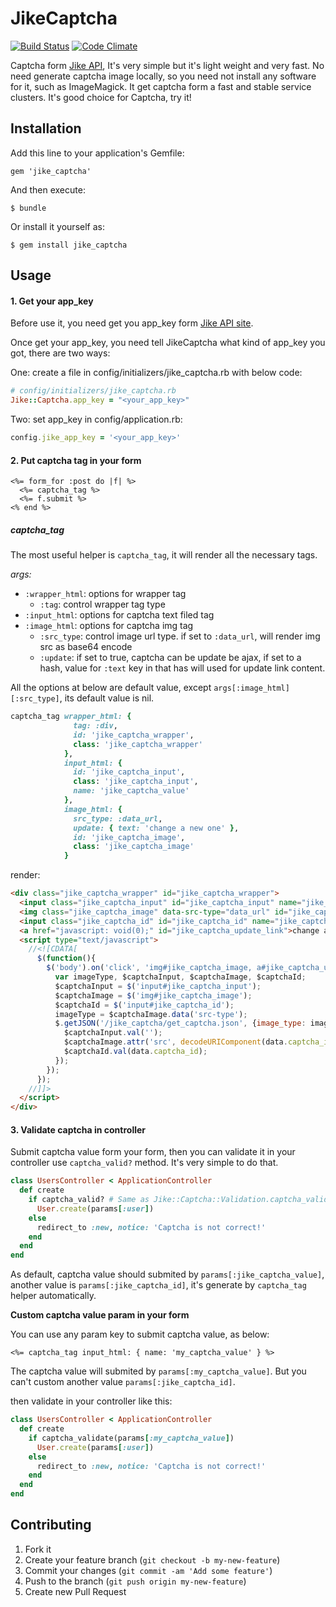 # JikeCaptcha

[![Build Status](https://travis-ci.org/Xuhao/jike_captcha.png?branch=master)](https://travis-ci.org/Xuhao/jike_captcha)
[![Code Climate](https://codeclimate.com/github/Xuhao/jike_captcha.png)](https://codeclimate.com/github/Xuhao/jike_captcha)

Captcha form [Jike API][jike_api_site], It's very simple but it's light weight and very fast. No need generate captcha image locally, so you need not install any software for it, such as ImageMagick. It get captcha form a fast and stable service clusters. It's good choice for Captcha, try it!

## Installation

Add this line to your application's Gemfile:

    gem 'jike_captcha'

And then execute:

    $ bundle

Or install it yourself as:

    $ gem install jike_captcha

## Usage

#### 1. Get your app_key

Before use it, you need get you app_key form [Jike API site](http://open.jike.com/).

Once get your app_key, you need tell JikeCaptcha what kind of app_key you got, there are two ways:

One: create a file in config/initializers/jike_captcha.rb with below code:

```ruby
# config/initializers/jike_captcha.rb
Jike::Captcha.app_key = "<your_app_key>"
```

Two: set app_key in config/application.rb:

```ruby
config.jike_app_key = '<your_app_key>'
```

#### 2. Put captcha tag in your form

```erb
<%= form_for :post do |f| %>
  <%= captcha_tag %>
  <%= f.submit %>
<% end %>
```

##### captcha_tag

The most useful helper is `captcha_tag`, it will render all the necessary tags.

*args:*

* `:wrapper_html`: options for wrapper tag
  * `:tag`: control wrapper tag type
* `:input_html`: options for captcha text filed tag
* `:image_html`: options for captcha img tag
  * `:src_type`: control image url type. if set to `:data_url`, will render img src as base64 encode
  * `:update`: if set to true, captcha can be update be ajax, if set to a hash, value for `:text` key in that has will used for update link content.

All the options at below are default value, except `args[:image_html][:src_type]`, its default value is nil.

```ruby
captcha_tag wrapper_html: {
              tag: :div,
              id: 'jike_captcha_wrapper',
              class: 'jike_captcha_wrapper'
            },
            input_html: {
              id: 'jike_captcha_input',
              class: 'jike_captcha_input',
              name: 'jike_captcha_value'
            },
            image_html: {
              src_type: :data_url,
              update: { text: 'change a new one' },
              id: 'jike_captcha_image',
              class: 'jike_captcha_image'
            }
```

render:

```html
<div class="jike_captcha_wrapper" id="jike_captcha_wrapper">
  <input class="jike_captcha_input" id="jike_captcha_input" name="jike_captcha_value" type="text" />
  <img class="jike_captcha_image" data-src-type="data_url" id="jike_captcha_image" src="data:image/png;base64,iVBO......" style="cursor: pointer;" />
  <input class="jike_captcha_id" id="jike_captcha_id" name="jike_captcha_id" type="hidden" value="..." />
  <a href="javascript: void(0);" id="jike_captcha_update_link">change a new one</a>
  <script type="text/javascript">
    //<![CDATA[
      $(function(){
        $('body').on('click', 'img#jike_captcha_image, a#jike_captcha_update_link', function(event) {
          var imageType, $captchaInput, $captchaImage, $captchaId;
          $captchaInput = $('input#jike_captcha_input');
          $captchaImage = $('img#jike_captcha_image');
          $captchaId = $('input#jike_captcha_id');
          imageType = $captchaImage.data('src-type');
          $.getJSON('/jike_captcha/get_captcha.json', {image_type: imageType}, function(data) {
            $captchaInput.val('');
            $captchaImage.attr('src', decodeURIComponent(data.captcha_image));
            $captchaId.val(data.captcha_id);
          });
        });
      });
    //]]>
  </script>
</div>
```

#### 3. Validate captcha in controller

Submit captcha value form your form, then you can validate it in your controller use `captcha_valid?` method. It's very simple to do that.

```ruby
class UsersController < ApplicationController
  def create
    if captcha_valid? # Same as Jike::Captcha::Validation.captcha_valid?(params)
      User.create(params[:user])
    else
      redirect_to :new, notice: 'Captcha is not correct!'
    end
  end
end
```

As default, captcha value should submited by `params[:jike_captcha_value]`, another value is `params[:jike_captcha_id]`, it's generate by `captcha_tag` helper automatically.

<b>Custom captcha value param in your form</b>

You can use any param key to submit captcha value, as below:

```erb
<%= captcha_tag input_html: { name: 'my_captcha_value' } %>
```

The captcha value will submited by `params[:my_captcha_value]`. But you can't custom another value `params[:jike_captcha_id]`.

then validate in your controller like this:

```ruby
class UsersController < ApplicationController
  def create
    if captcha_validate(params[:my_captcha_value])
      User.create(params[:user])
    else
      redirect_to :new, notice: 'Captcha is not correct!'
    end
  end
end
```

## Contributing

1. Fork it
2. Create your feature branch (`git checkout -b my-new-feature`)
3. Commit your changes (`git commit -am 'Add some feature'`)
4. Push to the branch (`git push origin my-new-feature`)
5. Create new Pull Request

[jike_api_site]: http://open.jike.com/api/detailView?group_id=1